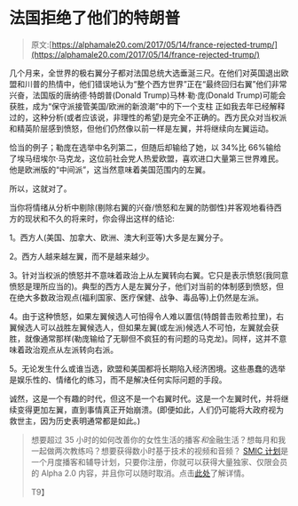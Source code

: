 # 法国拒绝了他们的特朗普

> 原文:[https://alphamale20.com/2017/05/14/france-rejected-trump/](https://alphamale20.com/2017/05/14/france-rejected-trump/)

几个月来，全世界的极右翼分子都对法国总统大选垂涎三尺。在他们对英国退出欧盟和川普的热情中，他们错误地认为“整个西方世界”正在“最终回归右翼”他们非常兴奋，法国版的唐纳德·特朗普(Donald Trump)马林·勒·庞(Donald Trump)可能会获胜，成为“保守派接管美国/欧洲的新浪潮”中的下一个支柱 正如我去年已经解释过的[](http://www.blackdragonblog.com/2016/11/09/trump-wins-nothing-significant-will-change/)，这种分析(或者应该说，非理性的希望)是完全不正确的。西方民众对当权派和精英阶层感到愤怒，但他们仍然像以前一样是左翼，并将继续向左翼运动。

恰当的例子；勒庞在选举中名列第二，但随后却输给了她，以 34%比 66%输给了埃马纽埃尔·马克龙，这位前社会党人热爱欧盟，喜欢进口大量第三世界难民。他是欧洲版的“中间派”，这当然意味着美国范围内的左翼。

所以，这就对了。

当你将情绪从分析中剔除(剔除右翼的兴奋/愤怒和左翼的防御性)并客观地看待西方的现状和不久的将来时，你会得出这样的结论:

1。西方人(美国、加拿大、欧洲、澳大利亚等)大多是左翼分子。

2。西方人越来越左翼，而不是越来越少。

3。针对当权派的愤怒并不意味着政治上从左翼转向右翼。它只是表示愤怒(我同意愤怒是理所应当的)。典型的西方人是左翼分子，他们对当前的体制感到愤怒，但在绝大多数政治观点(福利国家、医疗保健、战争、毒品等)上仍然是左派。

4。由于这种愤怒，如果左翼候选人可怕得令人难以置信(特朗普击败希拉里)，右翼候选人可以战胜左翼候选人，但如果左翼(或左派)候选人不可怕，左翼就会获胜，就像通常那样(勒庞输给了无聊但不疯狂的有问题的马克龙)。同样，这并不意味着政治观点从左派转向右派。

5。无论发生什么或谁当选，欧盟和美国都将长期陷入经济困境。这些愚蠢的选举是娱乐性的、情绪化的练习，而不是解决任何实际问题的手段。

诚然，这是一个有趣的时代，但这不是一个右翼时代。这是一个左翼时代，并将继续变得更加左翼，直到事情真正开始崩溃。(即便如此，人们仍可能将大政府视为救世主，因为历史表明通常都是如此。)

> 想要超过 35 小时的如何改善你的女性生活的播客*和*金融生活？想每月和我一起做两次教练吗？想要获得数小时基于技术的视频和音频？ [SMIC 计划](https://alphamale20.kartra.com/page/vIL17)是一个月度播客和辅导计划，只要你注册，你就可以获得大量独家、仅限会员的 Alpha 2.0 内容，并且你可以随时取消。点击[此处](https://alphamale20.kartra.com/page/vIL17)了解详情。
> 
> T9】